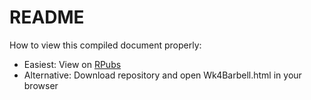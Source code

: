 # README

How to view this compiled document properly:

* Easiest: View on [RPubs](http://rpubs.com/rsizem2/527685)
* Alternative: Download repository and open Wk4Barbell.html in your browser